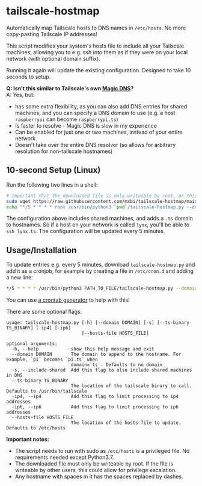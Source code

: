 # tailscale-hostmap

Automatically map Tailscale hosts to DNS names in `/etc/hosts`. No more copy-pasting Tailscale IP addresses!

This script modifies your system's hosts file to include all your Tailscale machines, allowing you to e.g. ssh into them as if they were on your local network (with optional domain suffix).

Running it again will update the existing configuration. Designed to take 10 seconds to setup.

**Q: Isn't this similar to Tailscale's own [Magic DNS](https://tailscale.com/kb/1081/magicdns/)?**  
A: Yes, but:
- has some extra flexibility, as you can also add DNS entries for shared machines, and you can specify a DNS domain to use (e.g. a host `raspberrypi` can become `raspberrypi.ts`)
- Is faster to resolve - Magic DNS is slow in my experience
- Can be enabled for just one or two machines, instead of your entire network.
- Doesn't take over the entire DNS resolver (so allows for arbitrary resolution for non-tailscale hostnames)

## 10-second Setup (Linux)

Run the following two lines in a shell:

```bash
# Important that the downloaded file is only writeable by root, or this could allow for privilege escalation
sudo wget https://raw.githubusercontent.com/mxbi/tailscale-hostmap/main/tailscale-hostmap.py
echo "*/5 * * * * root /usr/bin/python3 `pwd`/tailscale-hostmap.py --domain ts -s" | sudo tee /etc/cron.d/tailscale-hostmap
```

The configuration above includes shared machines, and adds a `.ts` domain to hostnames. So if a host on your network is called `lynx`, you'll be able to `ssh lynx.ts`. The configuration will be updated every 5 minutes.

## Usage/Installation

To update entries e.g. every 5 minutes, download `tailscale-hostmap.py` and add it as a cronjob, for example by creating a file in `/etc/cron.d` and adding a new line:

```bash
*/5 * * * * /usr/bin/python3 PATH_TO_FILE/tailscale-hostmap.py --domain ts -s
```

You can use [a crontab generator](https://crontab-generator.org/) to help with this!

There are some optional flags:

```
usage: tailscale-hostmap.py [-h] [--domain DOMAIN] [-s] [--ts-binary TS_BINARY] [-ip4] [-ip6]
                            [--hosts-file HOSTS_FILE]

optional arguments:
  -h, --help            show this help message and exit
  --domain DOMAIN       The domain to append to the hostname. For example, `pi` becomes `pi.ts` when
                        domain=`ts`. Defaults to no domain
  -s, --include-shared  Add this flag to also include shared machines in DNS
  --ts-binary TS_BINARY
                        The location of the tailscale binary to call. Defaults to /usr/bin/tailscale
  -ip4, --ip4           Add this flag to limit processing to ip4 addresses
  -ip6, --ip6           Add this flag to limit processing to ip6 addresses
  --hosts-file HOSTS_FILE
                        The location of the hosts file to update. Defaults to /etc/hosts
```

**Important notes:**
- The script needs to run with sudo as `/etc/hosts` is a privileged file. No requirements needed except Python3.7.
- The downloaded file must only be writeable by root. If the file is writeable by other users, this could allow for privilege escalation.
- Any hostname with spaces in it has the spaces replaced by dashes.
